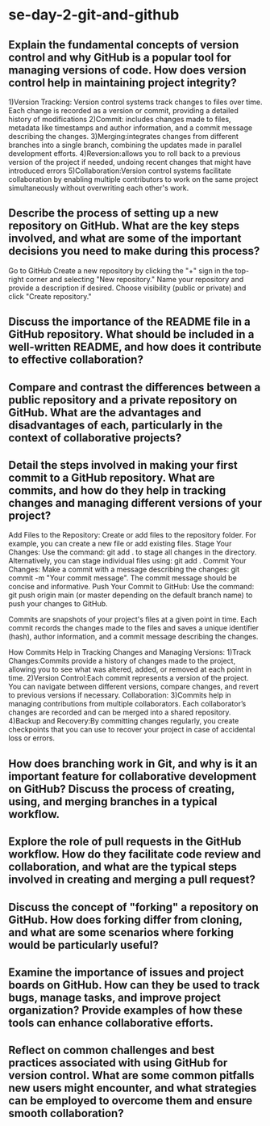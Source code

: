 # se-day-2-git-and-github
## Explain the fundamental concepts of version control and why GitHub is a popular tool for managing versions of code. How does version control help in maintaining project integrity?

1)Version Tracking: Version control systems track changes to files over time. Each change is recorded as a version or commit, providing a detailed history of modifications
2)Commit: includes changes made to files, metadata like timestamps and author information, and a commit message describing the changes.
3)Merging:integrates changes from different branches into a single branch, combining the updates made in parallel development efforts.
4)Reversion:allows you to roll back to a previous version of the project if needed, undoing recent changes that might have introduced errors
5)Collaboration:Version control systems facilitate collaboration by enabling multiple contributors to work on the same project simultaneously without overwriting each other's work.


## Describe the process of setting up a new repository on GitHub. What are the key steps involved, and what are some of the important decisions you need to make during this process?

  Go to GitHub 
  Create a new repository by clicking the "+" sign in the top-right corner and selecting "New repository."
   Name your repository and provide a description if desired. 
    Choose visibility (public or private) and click "Create repository."

## Discuss the importance of the README file in a GitHub repository. What should be included in a well-written README, and how does it contribute to effective collaboration?

## Compare and contrast the differences between a public repository and a private repository on GitHub. What are the advantages and disadvantages of each, particularly in the context of collaborative projects?

## Detail the steps involved in making your first commit to a GitHub repository. What are commits, and how do they help in tracking changes and managing different versions of your project?

   Add Files to the Repository:
Create or add files to the repository folder. For example, you can create a new file or add existing files.
Stage Your Changes:
  Use the command: git add . to stage all changes in the directory. Alternatively, you can stage individual files using: git add <file-name>.
Commit Your Changes:
   Make a commit with a message describing the changes: git commit -m "Your commit message". The commit message should be concise and informative.
  Push Your Commit to GitHub:
Use the command: git push origin main (or master depending on the default branch name) to push your changes to GitHub.



Commits are snapshots of your project's files at a given point in time. Each commit records the changes made to the files and saves a unique identifier (hash), author information, and a commit message describing the changes.

How Commits Help in Tracking Changes and Managing Versions:
 1)Track Changes:Commits provide a history of changes made to the project, allowing you to see what was altered, added, or removed at each point in time.
2)Version Control:Each commit represents a version of the project. You can navigate between different versions, compare changes, and revert to previous versions if necessary.
Collaboration:
3)Commits help in managing contributions from multiple collaborators. Each collaborator’s changes are recorded and can be merged into a shared repository.
4)Backup and Recovery:By committing changes regularly, you create checkpoints that you can use to recover your project in case of accidental loss or errors.

## How does branching work in Git, and why is it an important feature for collaborative development on GitHub? Discuss the process of creating, using, and merging branches in a typical workflow.

## Explore the role of pull requests in the GitHub workflow. How do they facilitate code review and collaboration, and what are the typical steps involved in creating and merging a pull request?

## Discuss the concept of "forking" a repository on GitHub. How does forking differ from cloning, and what are some scenarios where forking would be particularly useful?

## Examine the importance of issues and project boards on GitHub. How can they be used to track bugs, manage tasks, and improve project organization? Provide examples of how these tools can enhance collaborative efforts.

## Reflect on common challenges and best practices associated with using GitHub for version control. What are some common pitfalls new users might encounter, and what strategies can be employed to overcome them and ensure smooth collaboration?
